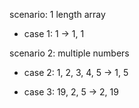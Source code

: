 scenario: 1 length array

- case 1: 1 -> 1, 1

scenario 2: multiple numbers

- case 2: 1, 2, 3, 4, 5 -> 1, 5

- case 3: 19, 2, 5 -> 2, 19